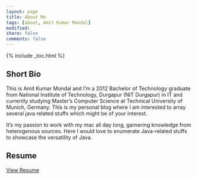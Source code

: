 ```yaml
---
layout: page
title: About Me
tags: [about, Amit Kumar Mondal]
modified:
share: false
comments: false
---
```


{% include _toc.html %}

## Short Bio

This is Amit Kumar Mondal and I’m a 2012 Bachelor of Technology graduate from National Institute of Technology, Durgapur (NIT Durgapur) in IT and currently studying Master’s Computer Science at Technical University of Munich, Germany. This is my personal blog where I am interested to array several java related stuffs which might be of your interest.

It’s my passion to work with my mac all day long, garnering knowledge from heterogenous sources. Here I would love to enumerate Java-related stuffs to showcase the versatility of Java.

## Resume

<a markdown="0" href="https://drive.google.com/file/d/0B6hNTJZ6oIEwV2NzSGE4Q1VRdDg/view?pref=2&pli=1" class="btn" target="_blank">View Resume</a>
